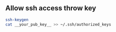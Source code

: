 ## Allow ssh access throw key

``` sh
ssh-keygen
cat __your_pub_key__ >> ~/.ssh/authorized_keys
```


